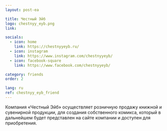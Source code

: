 ```yaml
---
layout: post-ea

title: Честный Эйб
logo: chestnyy_eyb.png
link: 

socials:
  - icon: home
    link: https://chestnyyeyb.ru/
  - icon: instagram
    link: https://www.instagram.com/chestnyyeyb/
  - icon: facebook-square
    link: https://www.facebook.com/chestnyyeyb/

category: friends
order: 2

lang: ru
ref: chestnyy_eyb_friend
---
```


Компания «Честный Эйб» осуществляет розничную продажу книжной и сувенирной продукции, для создания собственного комикса, который в дальнейшем будет представлен на сайте компании и доступен для приобретения.
